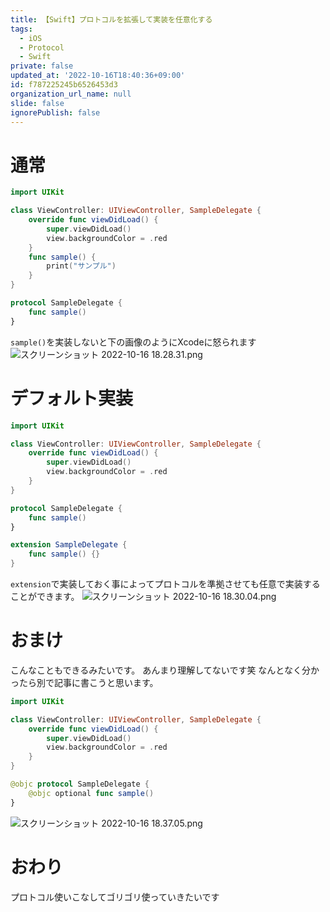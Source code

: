 ```yaml
---
title: 【Swift】プロトコルを拡張して実装を任意化する
tags:
  - iOS
  - Protocol
  - Swift
private: false
updated_at: '2022-10-16T18:40:36+09:00'
id: f787225245b6526453d3
organization_url_name: null
slide: false
ignorePublish: false
---
```

# 通常
```swift
import UIKit

class ViewController: UIViewController, SampleDelegate {
    override func viewDidLoad() {
        super.viewDidLoad()
        view.backgroundColor = .red
    }
    func sample() {
        print("サンプル")
    }
}

protocol SampleDelegate {
    func sample()
}
```
`sample()`を実装しないと下の画像のようにXcodeに怒られます
![スクリーンショット 2022-10-16 18.28.31.png](https://qiita-image-store.s3.ap-northeast-1.amazonaws.com/0/1745371/31381ebc-6278-3057-e43b-c52970ab2757.png)

# デフォルト実装
```swift
import UIKit

class ViewController: UIViewController, SampleDelegate {
    override func viewDidLoad() {
        super.viewDidLoad()
        view.backgroundColor = .red
    }
}

protocol SampleDelegate {
    func sample()
}

extension SampleDelegate {
    func sample() {}
}
```
`extension`で実装しておく事によってプロトコルを準拠させても任意で実装することができます。
![スクリーンショット 2022-10-16 18.30.04.png](https://qiita-image-store.s3.ap-northeast-1.amazonaws.com/0/1745371/62192fd8-95ec-3cb7-3e4a-c8bfd0f0e3f1.png)

# おまけ
こんなこともできるみたいです。
あんまり理解してないです笑
なんとなく分かったら別で記事に書こうと思います。
```swift
import UIKit

class ViewController: UIViewController, SampleDelegate {
    override func viewDidLoad() {
        super.viewDidLoad()
        view.backgroundColor = .red
    }
}

@objc protocol SampleDelegate {
    @objc optional func sample()
}
```
![スクリーンショット 2022-10-16 18.37.05.png](https://qiita-image-store.s3.ap-northeast-1.amazonaws.com/0/1745371/51100b3d-2d0c-a22b-87ae-023e222909c3.png)

# おわり
プロトコル使いこなしてゴリゴリ使っていきたいです
